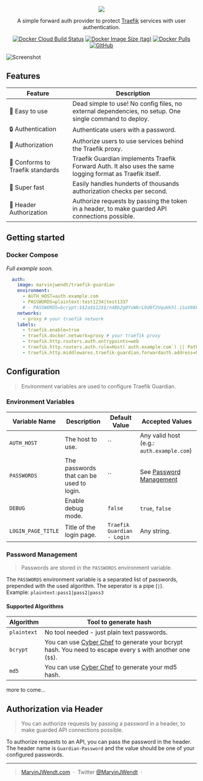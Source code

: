 <p align="center"><img src="https://user-images.githubusercontent.com/31022056/192372549-3f4b2e53-8b18-4a0d-ab30-49527dcd255c.png" /></p>

<p align="center">A simple forward auth provider to protect <a href="https://traefik.io/traefik/">Traefik</a> services with user authentication.</p>

<p align="center">
<a href="https://hub.docker.com/r/marvinjwendt/traefik-guardian"><img alt="Docker Cloud Build Status" src="https://img.shields.io/docker/cloud/build/marvinjwendt/traefik-guardian?style=flat-square"></a>
<a href="https://hub.docker.com/r/marvinjwendt/traefik-guardian"><img alt="Docker Image Size (tag)" src="https://img.shields.io/docker/image-size/marvinjwendt/traefik-guardian/latest?style=flat-square"></a>
<a href="https://hub.docker.com/r/marvinjwendt/traefik-guardian"><img alt="Docker Pulls" src="https://img.shields.io/docker/pulls/marvinjwendt/traefik-guardian?style=flat-square"></a>
<a href="https://github.com/MarvinJWendt/traefik-guardian/blob/main/LICENCE"><img alt="GitHub" src="https://img.shields.io/github/license/MarvinJWendt/traefik-guardian?style=flat-square"></a>
</p>

![Screenshot](https://user-images.githubusercontent.com/31022056/192390005-428ff759-8a11-4e54-ba97-1c390e4bd1ed.png)

## Features

| Feature                           | Description                                                                                               |
|-----------------------------------|-----------------------------------------------------------------------------------------------------------|
| 🧸 Easy to use                    | Dead simple to use! No config files, no external dependencies, no setup. One single command to deploy.    | 
| 🔒 Authentication                 | Authenticate users with a password.                                                                       |
| 📝 Authorization                  | Authorize users to use services behind the Traefik proxy.                                                 |
| 💙 Conforms to Traefik standards  | Traefik Guardian implements Traefik Forward Auth. It also uses the same logging format as Traefik itself. |
| 🚄 Super fast                     | Easily handles hunderts of thousands authorization checks per second.                                     |
| 🤖 Header Authorization           | Authorize requests by passing the token in a header, to make guarded API connections possible.            |

## Getting started

### Docker Compose

_Full example soon._

```yaml
  auth:
    image: marvinjwendt/traefik-guardian
    environment:
      - AUTH_HOST=auth.example.com
      - PASSWORDS=plaintext:test1234|test1337
      # - PASSWORDS=bcrypt:$$2a$$12$$/n4Bb2g0YsW6rL9d0f2VquHkhl.iSaV88FOGiu5FEYXCEPW2Sl9yy|$$2a$$12$$UoUJQcz5W5wm9A98N4GC7.X.7x398zMl6Y/T5Vjycc.gel/xBzSGm
    networks:
      - proxy # your traefik network
    labels:
      - traefik.enable=true
      - traefik.docker.network=proxy # your traefik proxy
      - traefik.http.routers.auth.entrypoints=web
      - traefik.http.routers.auth.rule=Host(`auth.example.com`) || Path(`/traefik-guardian-session-share`)
      - traefik.http.middlewares.traefik-guardian.forwardauth.address=http://auth/check # Make sure the domain is the service name
```

## Configuration

> Environment variables are used to configure Traefik Guardian.

### Environment Variables

| Variable Name      | Description                              | Default Value              | Accepted Values                                 |
|--------------------|------------------------------------------|----------------------------|-------------------------------------------------|
| `AUTH_HOST`        | The host to use.                         | ``                         | Any valid host (e.g.: `auth.example.com`)       |
| `PASSWORDS`        | The passwords that can be used to login. | ``                         | See [Password Management](#password-management) |
| `DEBUG`            | Enable debug mode.                       | `false`                    | `true`, `false`                                 |
| `LOGIN_PAGE_TITLE` | Title of the login page.                 | `Traefik Guardian - Login` | Any string.                                     |

### Password Management

> Passwords are stored in the `PASSWORDS` environment variable.

The `PASSWORDS` environment variable is a separated list of passwords, prepended with the used algorithm. The seperator is a pipe (`|`).  
Example: `plaintext:pass1|pass2|pass3`

#### Supported Algorithms

| Algorithm   | Tool to generate hash                                                                                                                                             |
|-------------|-------------------------------------------------------------------------------------------------------------------------------------------------------------------|
| `plaintext` | No tool needed - just plain text passwords.                                                                                                                       |
| `bcrypt`    | You can use [Cyber Chef](https://gchq.github.io/CyberChef/#recipe=Bcrypt(12)) to generate your bcrypt hash. You need to escape every `$` with another one (`$$`). |
| `md5`       | You can use [Cyber Chef](https://gchq.github.io/CyberChef/#recipe=MD5()) to generate your md5 hash.                                                               |

more to come...

## Authorization via Header

> You can authorize requests by passing a password in a header, to make guarded API connections possible.

To authorize requests to an API, you can pass the password in the header.  
The header name is `Guardian-Password` and the value should be one of your configured passwords.

---

> [MarvinJWendt.com](https://marvinjwendt.com) &nbsp;&middot;&nbsp;
> Twitter [@MarvinJWendt](https://twitter.com/MarvinJWendt) &nbsp;&middot;&nbsp;
